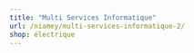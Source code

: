 ```yaml
---
title: "Multi Services Informatique"
url: /niamey/multi-services-informatique-2/
shop: électrique
---
```

